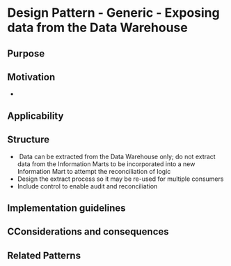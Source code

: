 # Design Pattern - Generic - Exposing data from the Data Warehouse

## Purpose


## Motivation
- 

## Applicability


## Structure
*  ​        Data can be extracted from the Data Warehouse only; do not extract data from the Information Marts to be incorporated into a new Information Mart to attempt the reconciliation of logic
*  Design the extract process so it may be re-used for multiple consumers
*  Include control to enable audit and reconciliation

## Implementation guidelines


## CConsiderations and consequences


## Related Patterns
